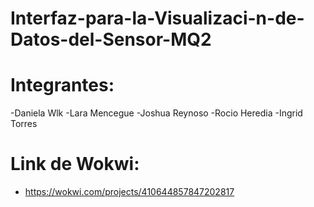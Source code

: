 # Interfaz-para-la-Visualizaci-n-de-Datos-del-Sensor-MQ2

# Integrantes:
-Daniela Wlk
-Lara Mencegue
-Joshua Reynoso
-Rocio Heredia
-Ingrid Torres

# Link de Wokwi:
- https://wokwi.com/projects/410644857847202817
